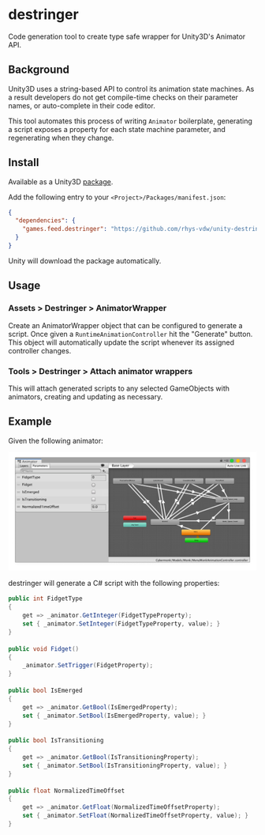 # destringer

Code generation tool to create type safe wrapper for Unity3D's Animator API.

## Background

Unity3D uses a string-based API to control its animation state machines. As a
result developers do not get compile-time checks on their parameter names, or
auto-complete in their code editor.

This tool automates this process of writing `Animator` boilerplate,
generating a script exposes a property for each state machine parameter, and
regenerating when they change.

## Install

Available as a Unity3D [package](https://docs.unity3d.com/Manual/CustomPackages.html).

Add the following entry to your `<Project>/Packages/manifest.json`:

```json
{
  "dependencies": {
    "games.feed.destringer": "https://github.com/rhys-vdw/unity-destringer.git",
  }
}
```

Unity will download the package automatically.

## Usage

### Assets > Destringer > AnimatorWrapper

Create an AnimatorWrapper object that can be configured to generate a script.
Once given a `RuntimeAnimationController` hit the "Generate" button. This
object will automatically update the script whenever its assigned controller
changes.

### Tools > Destringer > Attach animator wrappers

This will attach generated scripts to any selected GameObjects with
animators, creating and updating as necessary.

## Example

Given the following animator:

![Animator screenshot](animator.png "Animator")

destringer will generate a C# script with the following properties:

```cs
public int FidgetType
{
    get => _animator.GetInteger(FidgetTypeProperty);
    set { _animator.SetInteger(FidgetTypeProperty, value); }
}

public void Fidget()
{
    _animator.SetTrigger(FidgetProperty);
}

public bool IsEmerged
{
    get => _animator.GetBool(IsEmergedProperty);
    set { _animator.SetBool(IsEmergedProperty, value); }
}

public bool IsTransitioning
{
    get => _animator.GetBool(IsTransitioningProperty);
    set { _animator.SetBool(IsTransitioningProperty, value); }
}

public float NormalizedTimeOffset
{
    get => _animator.GetFloat(NormalizedTimeOffsetProperty);
    set { _animator.SetFloat(NormalizedTimeOffsetProperty, value); }
}
```